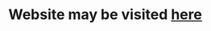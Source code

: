 # Website may be visited <a href='https://jspoh.github.io/projects/demo-websites/e-commerce/products.html'>here</a>
